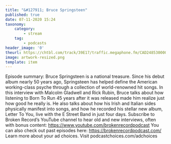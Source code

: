```yaml
---
title: "&#127911; Bruce Springsteen"
published: true
date: 07-11-2020 15:24
taxonomy:
    category:
        - stream
    tag:
        - podcasts
header_image: '0'
theurl: https://chtbl.com/track/39E17/traffic.megaphone.fm/CAD2485300001.mp3
image: artwork-resized.png
template: item
--- 
```

Episode summary: Bruce Springsteen is a national treasure. Since his debut album nearly 50 years ago, Springsteen has helped define the American working-class psyche through a collection of world-renowned hit songs. In this interview with Malcolm Gladwell and Rick Rubin, Bruce talks about how listening to Born To Run 45 years after it was released made him realize just how good he really is. He also talks about how his Irish and Italian sides physically manifest into songs, and how he recorded his stellar new album, Letter To You, live with the E Street Band in just four days. Subscribe to Broken Record’s YouTube channel to hear old and new interviews, often with bonus content: https://www.youtube.com/brokenrecordpodcast You can also check out past episodes here: https://brokenrecordpodcast.com/ Learn more about your ad choices. Visit podcastchoices.com/adchoices
